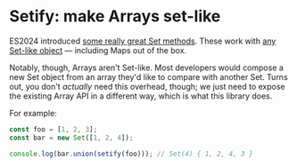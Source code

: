 # Setify: make Arrays set-like

ES2024 introduced [some really great Set methods](https://developer.mozilla.org/en-US/docs/Web/JavaScript/Reference/Global_Objects/Set#set_composition). These work with [any Set-like object](https://developer.mozilla.org/en-US/docs/Web/JavaScript/Reference/Global_Objects/Set#set-like_objects) — including Maps out of the box.

Notably, though, Arrays aren't Set-like. Most developers would compose a new Set object from an array they'd like to compare with another Set. Turns out, you don't _actually_ need this overhead, though; we just need to expose the existing Array API in a different way, which is what this library does.

For example:

```js
const foo = [1, 2, 3];
const bar = new Set([1, 2, 4]);

console.log(bar.union(setify(foo))); // Set(4) { 1, 2, 4, 3 }
```
